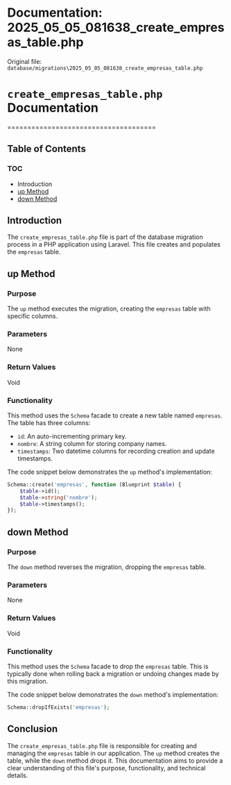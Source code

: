 # Documentation: 2025_05_05_081638_create_empresas_table.php

Original file: `database/migrations\2025_05_05_081638_create_empresas_table.php`

# `create_empresas_table.php` Documentation
=====================================

## Table of Contents
### [TOC](#toc)

* Introduction
* [up Method](#up-method)
* [down Method](#down-method)

## Introduction
The `create_empresas_table.php` file is part of the database migration process in a PHP application using Laravel. This file creates and populates the `empresas` table.

## up Method
### Purpose
The `up` method executes the migration, creating the `empresas` table with specific columns.

### Parameters
None

### Return Values
Void

### Functionality
This method uses the `Schema` facade to create a new table named `empresas`. The table has three columns:

* `id`: An auto-incrementing primary key.
* `nombre`: A string column for storing company names.
* `timestamps`: Two datetime columns for recording creation and update timestamps.

The code snippet below demonstrates the `up` method's implementation:
```php
Schema::create('empresas', function (Blueprint $table) {
    $table->id();
    $table->string('nombre');
    $table->timestamps();
});
```
## down Method
### Purpose
The `down` method reverses the migration, dropping the `empresas` table.

### Parameters
None

### Return Values
Void

### Functionality
This method uses the `Schema` facade to drop the `empresas` table. This is typically done when rolling back a migration or undoing changes made by this migration.

The code snippet below demonstrates the `down` method's implementation:
```php
Schema::dropIfExists('empresas');
```
## Conclusion
The `create_empresas_table.php` file is responsible for creating and managing the `empresas` table in our application. The `up` method creates the table, while the `down` method drops it. This documentation aims to provide a clear understanding of this file's purpose, functionality, and technical details.